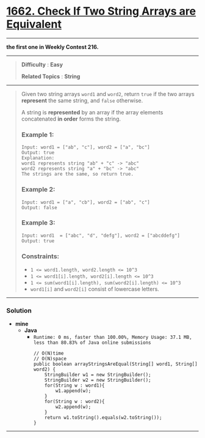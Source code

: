 # [1662. Check If Two String Arrays are Equivalent](https://leetcode.com/problems/check-if-two-string-arrays-are-equivalent/)

---

**the first one in Weekly Contest 216.**

---

> **Difficulty** : **Easy**
>
> **Related Topics** : **String**

---

> Given two string arrays `word1` and `word2`, return `true` if the two arrays **represent** the same string, and `false` otherwise.
> 
> A string is **represented** by an array if the array elements concatenated **in order** forms the string.
> 
> 
> 
> ### Example 1:
> ```
> Input: word1 = ["ab", "c"], word2 = ["a", "bc"]
> Output: true
> Explanation:
> word1 represents string "ab" + "c" -> "abc"
> word2 represents string "a" + "bc" -> "abc"
> The strings are the same, so return true.
> ```
> 
> ### Example 2:
> ```
> Input: word1 = ["a", "cb"], word2 = ["ab", "c"]
> Output: false
> ```
> 
> ### Example 3:
> ```
> Input: word1  = ["abc", "d", "defg"], word2 = ["abcddefg"]
> Output: true
> ```
> 
> ### Constraints:
> * `1 <= word1.length, word2.length <= 10^3`
> * `1 <= word1[i].length, word2[i].length <= 10^3`
> * `1 <= sum(word1[i].length), sum(word2[i].length) <= 10^3`
> * `word1[i]` and `word2[i]` consist of lowercase letters.

---


### Solution
* **mine**
  * **Java**
    * `Runtime: 0 ms, faster than 100.00%, Memory Usage: 37.1 MB, less than 80.83% of Java online submissions`
      ```
      // O(N)time
      // O(N)space
      public boolean arrayStringsAreEqual(String[] word1, String[] word2) {
          StringBuilder w1 = new StringBuilder();
          StringBuilder w2 = new StringBuilder();
          for(String w : word1){
              w1.append(w);
          }
          for(String w : word2){
              w2.append(w);
          }
          return w1.toString().equals(w2.toString());
      }
      ```

---


